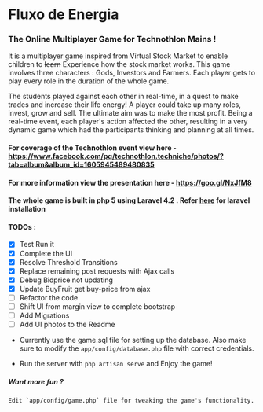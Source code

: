 # Fluxo de Energia
### The Online Multiplayer Game for Technothlon Mains !
It is a multiplayer game inspired from Virtual Stock Market to enable children to ~~learn~~ Experience how the stock market works.
This game involves three characters : Gods, Investors and Farmers. Each player gets to play every role 
in the duration of the whole game.

The students played against each other in real-time, in a quest to make trades and increase their life energy! A player could take up many roles, invest, grow and sell. The ultimate aim was to make the most profit. Being a real-time event, each player's action affected the other, resulting in a very dynamic game which had the participants thinking and planning at all times.

#### For coverage of the Technothlon event view here - https://www.facebook.com/pg/technothlon.techniche/photos/?tab=album&album_id=1605945489480835 
#### For more information view the presentation here - https://goo.gl/NxJfM8

#### The whole game is built in php 5 using Laravel 4.2 . Refer <a href="https://laravel.com/docs/4.2/installation"> here</a> for laravel installation

#### TODOs : 
- [x] Test Run it
- [x] Complete the UI
- [x] Resolve Threshold Transitions
- [x] Replace remaining post requests with Ajax calls
- [x] Debug Bidprice not updating
- [x] Update BuyFruit get buy-price from ajax
- [ ] Refactor the code
- [ ] Shift UI from margin view to complete bootstrap
- [ ] Add Migrations
- [ ] Add UI photos to the Readme

* Currently use the game.sql file for setting up the database. Also make sure to modify the `app/config/database.php` file with correct credentials.

*  Run the server with 
		`php artisan serve`
	and Enjoy the game!

##### Want more fun ?
	Edit `app/config/game.php` file for tweaking the game's functionality.

